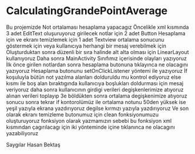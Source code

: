 # CalculatingGrandePointAverage

Bu projemizde Not ortalaması hesaplama yapacagız 
Öncelikle xml kısmında 
3 adet EditText oluşuruyoruz girilecek notlar için
2 adet Button Hesaplama için ve ekranı temizlemek için
1 adet Textview ortalama sonucunu göstermek için veya kullanıcıya herhangi bir mesaj verebilmek için
Oluşturduktan sonra düzenli bir sıra halinde alt alta olması için LinearLayout kullanıyoruz
Daha sonra MainActivity Sınıfımız içerisinde olayları yazıyoruz
İlk önce girilen notlardan sonra hesaplama butonuna tıklayınca ne olacagını yazıyoruz
Hesaplama butonunu setOnClickListener yöntemi ile yazıyoruz
İf koşuluyla bütün not yazılma alanları dolduruldu mu kontrol ediyoruz 
else kısmı ile boş alan bıraktıgında kullanıcıya boşlukları doldurması için mesaj veriyoruz
daha sonra kullanıcının girdigi verileri degişkenlerimize atıyoruz
alınan verileri toplayıp 3e böldükten sonra ortalama degişkenimize atıyoruz sonucu
sonra tekrar if kontorolümüz ile ortalama notunu 50den yüksek ise
yeşil yazıyla ekrana yazdırıyoruz degilse kırmızı yazıyla yazdırıyoruz
Ve son olarak ekranı temizleme butonumuz için clean fonksiyonumuzu oluşturuyoruz
fonksiyon olarak yazmamızın sebebi bu fonksiyon  xml kısmından çagırılacagı için 
iki yönteminde içine tıklanınca ne olacagını yazabiliyoruz 

Saygılar
Hasan Bektaş

